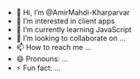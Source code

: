 - 👋 Hi, I’m @AmirMahdi-Kharparvar
- 👀 I’m interested in client apps
- 🌱 I’m currently learning JavaScript
- 💞️ I’m looking to collaborate on ...
- 📫 How to reach me ...
- 😄 Pronouns: ...
- ⚡ Fun fact: ...

<!---
AmirMahdi-Kharparvar/AmirMahdi-Kharparvar is a ✨ special ✨ repository because its `README.md` (this file) appears on your GitHub profile.
You can click the Preview link to take a look at your changes.
--->
